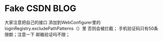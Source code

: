 # Fake CSDN BLOG
大家注意把自己的接口  添加到WebConfigurer里的loginRegistry.excludePathPatterns（）里
否则会被拦截；
手机验证码只有50条限额；注意一下
邮箱验证吗不限；